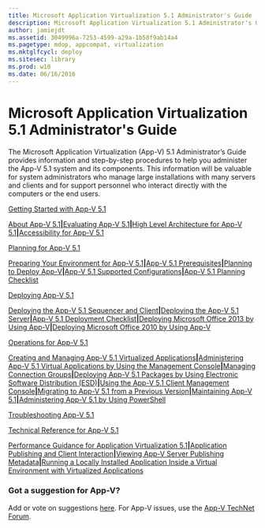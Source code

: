 ```yaml
---
title: Microsoft Application Virtualization 5.1 Administrator's Guide
description: Microsoft Application Virtualization 5.1 Administrator's Guide
author: jamiejdt
ms.assetid: 3049996a-7253-4599-a29a-1b58f9ab14a4
ms.pagetype: mdop, appcompat, virtualization
ms.mktglfcycl: deploy
ms.sitesec: library
ms.prod: w10
ms.date: 06/16/2016
---
```



# Microsoft Application Virtualization 5.1 Administrator's Guide


The Microsoft Application Virtualization (App-V) 5.1 Administrator’s Guide provides information and step-by-step procedures to help you administer the App-V 5.1 system and its components. This information will be valuable for system administrators who manage large installations with many servers and clients and for support personnel who interact directly with the computers or the end users.

<a href="" id="getting-started-with-app-v-5-1"></a>[Getting Started with App-V 5.1](getting-started-with-app-v-51.md)  

[About App-V 5.1](about-app-v-51.md)**|**[Evaluating App-V 5.1](evaluating-app-v-51.md)**|**[High Level Architecture for App-V 5.1](high-level-architecture-for-app-v-51.md)**|**[Accessibility for App-V 5.1](accessibility-for-app-v-51.md)

<a href="" id="planning-for-app-v-5-1"></a>[Planning for App-V 5.1](planning-for-app-v-51.md)  

[Preparing Your Environment for App-V 5.1](preparing-your-environment-for-app-v-51.md)**|**[App-V 5.1 Prerequisites](app-v-51-prerequisites.md)**|**[Planning to Deploy App-V](planning-to-deploy-app-v51.md)**|**[App-V 5.1 Supported Configurations](app-v-51-supported-configurations.md)**|**[App-V 5.1 Planning Checklist](app-v-51-planning-checklist.md)

<a href="" id="deploying-app-v-5-1"></a>[Deploying App-V 5.1](deploying-app-v-51.md)  

[Deploying the App-V 5.1 Sequencer and Client](deploying-the-app-v-51-sequencer-and-client.md)**|**[Deploying the App-V 5.1 Server](deploying-the-app-v-51-server.md)**|**[App-V 5.1 Deployment Checklist](app-v-51-deployment-checklist.md)**|**[Deploying Microsoft Office 2013 by Using App-V](deploying-microsoft-office-2013-by-using-app-v51.md)**|**[Deploying Microsoft Office 2010 by Using App-V](deploying-microsoft-office-2010-by-using-app-v51.md)

<a href="" id="operations-for-app-v-5-1"></a>[Operations for App-V 5.1](operations-for-app-v-51.md)  

[Creating and Managing App-V 5.1 Virtualized Applications](creating-and-managing-app-v-51-virtualized-applications.md)**|**[Administering App-V 5.1 Virtual Applications by Using the Management Console](administering-app-v-51-virtual-applications-by-using-the-management-console.md)**|**[Managing Connection Groups](managing-connection-groups51.md)**|**[Deploying App-V 5.1 Packages by Using Electronic Software Distribution (ESD)](deploying-app-v-51-packages-by-using-electronic-software-distribution--esd-.md)**|**[Using the App-V 5.1 Client Management Console](using-the-app-v-51-client-management-console.md)**|**[Migrating to App-V 5.1 from a Previous Version](migrating-to-app-v-51-from-a-previous-version.md)**|**[Maintaining App-V 5.1](maintaining-app-v-51.md)**|**[Administering App-V 5.1 by Using PowerShell](administering-app-v-51-by-using-powershell.md)

<a href="" id="troubleshooting-app-v-5-1"></a>[Troubleshooting App-V 5.1](troubleshooting-app-v-51.md)  

<a href="" id="technical-reference-for-app-v-5-1"></a>[Technical Reference for App-V 5.1](technical-reference-for-app-v-51.md)  

[Performance Guidance for Application Virtualization 5.1](performance-guidance-for-application-virtualization-51.md)**|**[Application Publishing and Client Interaction](application-publishing-and-client-interaction51.md)**|**[Viewing App-V Server Publishing Metadata](viewing-app-v-server-publishing-metadata51.md)**|**[Running a Locally Installed Application Inside a Virtual Environment with Virtualized Applications](running-a-locally-installed-application-inside-a-virtual-environment-with-virtualized-applications51.md)

### Got a suggestion for App-V?

Add or vote on suggestions [here](http://appv.uservoice.com/forums/280448-microsoft-application-virtualization). For App-V issues, use the [App-V TechNet Forum](https://social.technet.microsoft.com/Forums/home?forum=mdopappv).

 

 





